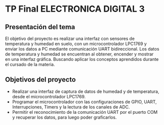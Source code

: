 # TP Final ELECTRONICA DIGITAL 3

## Presentación del tema
El objetivo del proyecto es realizar una interfaz con sensores de temperatura y humedad en suelo, con un microcontrolador LPC1769 y enviar los datos a PC mediante comunicación UART bidireccional. Los datos de temperatura y humedad se encuentran al obtener, encender y mostrar en una interfaz gráfica. Buscando aplicar los conceptos aprendidos durante el cursado de la materia.

## Objetivos del proyecto
- Realizar una interfaz de captura de datos de humedad y de temperatura, desde el
microcontrolador LPC1769.
- Programar el microcontrolador con las configuraciones de GPIO, UART, Interrupciones, Timers y la lectura de los canales de ADC.
- Permitir el reconocimiento de la comunicación UART por el puerto COM y recuperar los datos, para luego poder graficarlos.
